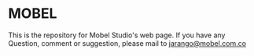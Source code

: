 # MOBEL

This is the repository for Mobel Studio's web page. If you have any Question, comment or suggestion, please mail to jarango@mobel.com.co

